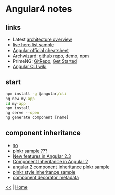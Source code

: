 # Angular4 notes

## links

- Latest [architecture overview](https://angular.io/guide/architecture#architecture-overview)
- [live hero list sample](https://angular.io/generated/live-examples/toh-pt6/eplnkr.html)
- [Angular official cheatsheet](https://angular.io/guide/cheatsheet)
- Archwizard: [github repo](https://github.com/madoar/ng2-archwizard-demo), [demo](https://madoar.github.io/ng2-archwizard-demo/), [npm](https://www.npmjs.com/package/ng2-archwizard)
- PrimeNG: [GitRepo](https://github.com/primefaces/primeng-quickstart-webpack), [Get Started](https://www.primefaces.org/primeng/#/setup)
- [Angular CLI wiki](https://github.com/angular/angular-cli/wiki)
## start

```cmd
npm install -g @angular/cli
ng new my-app
cd my-app
npm install
ng serve --open
ng generate component [name]
```

## component inheritance

- [so](https://stackoverflow.com/questions/36475626/how-to-extend-inherit-angular2-component)
- [plnkr sample ???](https://plnkr.co/edit/TPps03QCGQCWbX6oVKXp?p=preview)
- [New features in Angular 2.3](https://medium.com/@gerard.sans/angular-2-new-features-in-angular-2-3-f2e73f16a09e)
- [Component Inheritance in Angular 2](https://scotch.io/tutorials/component-inheritance-in-angular-2)
- [angular 2 component inheritance plnkr sample](https://embed.plnkr.co/hMgaYPVRiXMCiKBdfqHy/)
- [plnkr style inheritance sample](http://plnkr.co/edit/bWa1JmH7NaSaJffLsl0x?p=preview)
- [component decorator metadata](https://medium.com/@amcdnl/inheritance-in-angular2-components-206a167fc259)

[<<](AngularJS.md) | [Home](https://github.com/illegitimis/Tutorial/)
